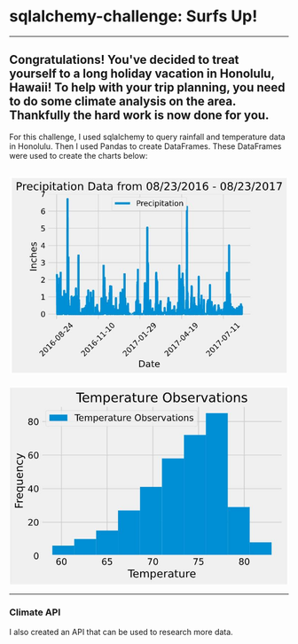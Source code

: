# sqlalchemy-challenge: Surfs Up!

---
## Congratulations! You've decided to treat yourself to a long holiday vacation in Honolulu, Hawaii! To help with your trip planning, you need to do some climate analysis on the area. Thankfully the hard work is now done for you.

For this challenge, I used sqlalchemy to query rainfall and temperature data in Honolulu.  Then I used Pandas to create DataFrames.  These DataFrames were used to create the charts below:

![precipitation.JPG](Images/precipitation.JPG)
---
![temperatures.JPG](Images/temperatures.JPG)

---

### Climate API

I also created an API that can be used to research more data.